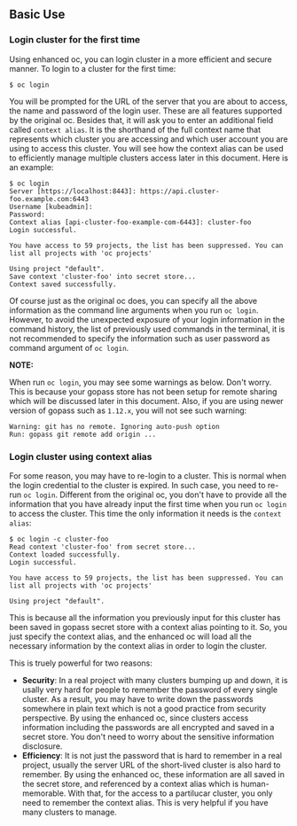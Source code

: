 ## Basic Use

### Login cluster for the first time

Using enhanced oc, you can login cluster in a more efficient and secure manner. To login to a cluster for the first time:
```shell
$ oc login
```

You will be prompted for the URL of the server that you are about to access, the name and password of the login user. These are all features supported by the original oc. Besides that, it will ask you to enter an additional field called `context alias`. It is the shorthand of the full context name that represents which cluster you are accessing and which user account you are using to access this cluster. You will see how the context alias can be used to efficiently manage multiple clusters access later in this document. Here is an example:
```shell
$ oc login
Server [https://localhost:8443]: https://api.cluster-foo.example.com:6443
Username [kubeadmin]:
Password:
Context alias [api-cluster-foo-example-com-6443]: cluster-foo
Login successful.

You have access to 59 projects, the list has been suppressed. You can list all projects with 'oc projects'

Using project "default".
Save context 'cluster-foo' into secret store...
Context saved successfully.
```

Of course just as the original oc does, you can specify all the above information as the command line arguments when you run `oc login`. However, to avoid the unexpected exposure of your login information in the command history, the list of previously used commands in the terminal, it is not recommended to specify the information such as user password as command argument of `oc login`.

**NOTE:**

When run `oc login`, you may see some warnings as below. Don't worry. This is because your gopass store has not been setup for remote sharing which will be discussed later in this document. Also, if you are using newer version of gopass such as `1.12.x`, you will not see such warning:
```
Warning: git has no remote. Ignoring auto-push option
Run: gopass git remote add origin ...
```

### Login cluster using context alias

For some reason, you may have to re-login to a cluster. This is normal when the login credential to the cluster is expired. In such case, you need to re-run `oc login`. Different from the original oc, you don't have to provide all the information that you have already input the first time when you run `oc login` to access the cluster. This time the only information it needs is the `context alias`:
```shell
$ oc login -c cluster-foo
Read context 'cluster-foo' from secret store...
Context loaded successfully.
Login successful.

You have access to 59 projects, the list has been suppressed. You can list all projects with 'oc projects'

Using project "default".
```

This is because all the information you previously input for this cluster has been saved in gopass secret store with a context alias pointing to it. So, you just specify the context alias, and the enhanced oc will load all the necessary information by the context alias in order to login the cluster.

This is truely powerful for two reasons:
* **Security**: In a real project with many clusters bumping up and down, it is usally very hard for people to remember the password of every single cluster. As a result, you may have to write down the passwords somewhere in plain text which is not a good practice from security perspective. By using the enhanced oc, since clusters access information including the passwords are all encrypted and saved in a secret store. You don't need to worry about the sensitive information disclosure.
* **Efficiency**: It is not just the password that is hard to remember in a real project, usually the server URL of the short-lived cluster is also hard to remember. By using the enhanced oc, these information are all saved in the secret store, and referenced by a context alias which is human-memorable. With that, for the access to a partilucar cluster, you only need to remember the context alias. This is very helpful if you have many clusters to manage.
